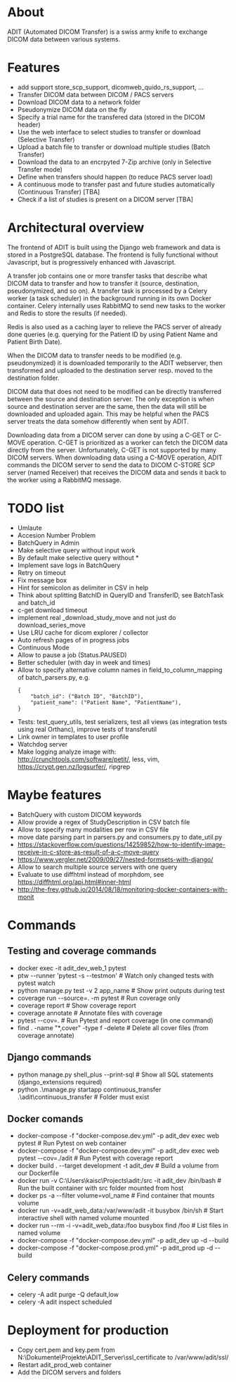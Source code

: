 # About

ADIT (Automated DICOM Transfer) is a swiss army knife to exchange DICOM data between various systems.

# Features

-   add support store_scp_support, dicomweb_quido_rs_support, ...
-   Transfer DICOM data between DICOM / PACS servers
-   Download DICOM data to a network folder
-   Pseudonymize DICOM data on the fly
-   Specify a trial name for the transfered data (stored in the DICOM header)
-   Use the web interface to select studies to transfer or download (Selective Transfer)
-   Upload a batch file to transfer or download multiple studies (Batch Transfer)
-   Download the data to an encrpyted 7-Zip archive (only in Selective Transfer mode)
-   Define when transfers should happen (to reduce PACS server load)
-   A continuous mode to transfer past and future studies automatically (Continuous Transfer) [TBA]
-   Check if a list of studies is present on a DICOM server [TBA]

# Architectural overview

The frontend of ADIT is built using the Django web framework and data is stored in a PostgreSQL database. The frontend is fully functional without Javascript, but is progressively enhanced with Javascript.

A transfer job contains one or more transfer tasks that describe what DICOM data to transfer and how to transfer it (source, destination, pseudonymized, and so on).
A transfer task is processed by a Celery worker (a task scheduler) in the background running in its own Docker container.
Celery internally uses RabbitMQ to send new tasks to the worker and Redis to store the results (if needed).

Redis is also used as a caching layer to relieve the PACS server of already done queries (e.g. querying for the Patient ID by using Patient Name and Patient Birth Date).

When the DICOM data to transfer needs to be modified (e.g. pseudonymized) it is downloaded temporarily to the ADIT webserver, then transformed and uploaded to the destination server resp. moved to the destination folder.

DICOM data that does not need to be modified can be directly transferred between the source and destination server. The only exception is when source and destination server are the same, then the data will still be downloaded and uploaded again. This may be helpful when the PACS server treats the data somehow differently when sent by ADIT.

Downloading data from a DICOM server can done by using a C-GET or C-MOVE operation. C-GET is prioritized as a worker can fetch the DICOM data directly from the server. Unfortunately, C-GET is not supported by many DICOM servers. When downloading data using a C-MOVE operation, ADIT commands the DICOM server to send the data to DICOM C-STORE SCP server (named Receiver) that receives the DICOM data and sends it back to the worker using a RabbitMQ message.

# TODO list

-   Umlaute
-   Accesion Number Problem
-   BatchQuery in Admin
-   Make selective query without input work
-   By default make selective query without \*
-   Implement save logs in BatchQuery
-   Retry on timeout
-   Fix message box
-   Hint for semicolon as delimiter in CSV in help
-   Think about splitting BatchID in QueryID and TransferID, see BatchTask and batch_id
-   c-get download timeout
-   implement real \_download_study_move and not just do download_series_move
-   Use LRU cache for dicom explorer / collector
-   Auto refresh pages of in progress jobs
-   Continuous Mode
-   Allow to pause a job (Status.PAUSED)
-   Better scheduler (with day in week and times)
-   Allow to specify alternative column names in field_to_column_mapping of batch_parsers.py, e.g.
    ```
    {
        "batch_id": ("Batch ID", "BatchID"),
        "patient_name": ("Patient Name", "PatientName"),
    }
    ```
-   Tests: test_query_utils, test serializers, test all views (as integration tests using real Orthanc), improve tests of transferutil
-   Link owner in templates to user profile
-   Watchdog server
-   Make logging analyze image with: http://crunchtools.com/software/petit/, less, vim, https://crypt.gen.nz/logsurfer/, ripgrep

# Maybe features

-   BatchQuery with custom DICOM keywords
-   Allow provide a regex of StudyDescription in CSV batch file
-   Allow to specify many modalities per row in CSV file
-   move date parsing part in parsers.py and consumers.py to date_util.py
-   https://stackoverflow.com/questions/14259852/how-to-identify-image-receive-in-c-store-as-result-of-a-c-move-query
-   https://www.yergler.net/2009/09/27/nested-formsets-with-django/
-   Allow to search multiple source servers with one query
-   Evaluate to use diffhtml instead of morphdom, see https://diffhtml.org/api.html#inner-html
-   http://the-frey.github.io/2014/08/18/monitoring-docker-containers-with-monit

# Commands

## Testing and coverage commands

-   docker exec -it adit_dev_web_1 pytest
-   ptw --runner 'pytest -s --testmon' # Watch only changed tests with pytest watch
-   python manage.py test -v 2 app_name # Show print outputs during test
-   coverage run --source=. -m pytest # Run coverage only
-   coverage report # Show coverage report
-   coverage annotate # Annotate files with coverage
-   pytest --cov=. # Run Pytest and report coverage (in one command)
-   find . -name "\*,cover" -type f -delete # Delete all cover files (from coverage annotate)

## Django commands

-   python manage.py shell_plus --print-sql # Show all SQL statements (django_extensions required)
-   python .\manage.py startapp continuous_transfer .\adit\continuous_transfer # Folder must exist

## Docker comands

-   docker-compose -f "docker-compose.dev.yml" -p adit_dev exec web pytest # Run Pytest on web container
-   docker-compose -f "docker-compose.dev.yml" -p adit_dev exec web pytest --cov=./adit # Run Pytest with coverage report
-   docker build . --target development -t adit_dev # Build a volume from our Dockerfile
-   docker run -v C:\Users\kaisc\Projects\adit:/src -it adit_dev /bin/bash # Run the built container with src folder mounted from host
-   docker ps -a --filter volume=vol_name # Find container that mounts volume
-   docker run -v=adit_web_data:/var/www/adit -it busybox /bin/sh # Start interactive shell with named volume mounted
-   docker run --rm -i -v=adit_web_data:/foo busybox find /foo # List files in named volume
-   docker-compose -f "docker-compose.dev.yml" -p adit_dev up -d --build
-   docker-compose -f "docker-compose.prod.yml" -p adit_prod up -d --build

## Celery commands

-   celery -A adit purge -Q default,low
-   celery -A adit inspect scheduled

# Deployment for production

-   Copy cert.pem and key.pem from N:\Dokumente\Projekte\ADIT_Server\ssl_certificate to /var/www/adit/ssl/
-   Restart adit_prod_web container
-   Add the DICOM servers and folders
